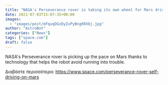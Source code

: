 ```yaml
---
title: "NASA's Perseverance rover is taking its own wheel for Mars drives"
date: 2021-07-03T15:07:35+00:00
images:
  - "images/post/mFquqDGzDyZuPyBngKRXbj.jpg"
author: "AstroBot"
categories: ["News"]
tags: ["space.com"]
draft: false
---
```


NASA's Perseverance rover is picking up the pace on Mars thanks to technology that helps the robot avoid running into trouble. 

Διαβάστε περισσότερα: https://www.space.com/perseverance-rover-self-driving-on-mars
